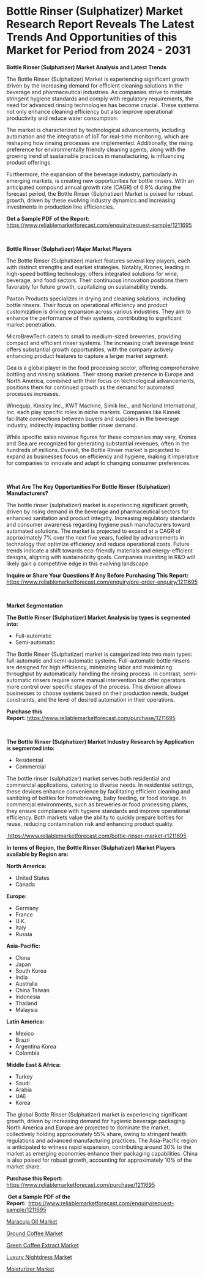 <p><h1>Bottle Rinser (Sulphatizer) Market Research Report Reveals The Latest Trends And Opportunities of this Market for Period from 2024 - 2031</h1></p><p><strong>Bottle Rinser (Sulphatizer) Market Analysis and Latest Trends</strong></p>
<p><p>The Bottle Rinser (Sulphatizer) Market is experiencing significant growth driven by the increasing demand for efficient cleaning solutions in the beverage and pharmaceutical industries. As companies strive to maintain stringent hygiene standards and comply with regulatory requirements, the need for advanced rinsing technologies has become crucial. These systems not only enhance cleaning efficiency but also improve operational productivity and reduce water consumption.</p><p>The market is characterized by technological advancements, including automation and the integration of IoT for real-time monitoring, which are reshaping how rinsing processes are implemented. Additionally, the rising preference for environmentally friendly cleaning agents, along with the growing trend of sustainable practices in manufacturing, is influencing product offerings.</p><p>Furthermore, the expansion of the beverage industry, particularly in emerging markets, is creating new opportunities for bottle rinsers. With an anticipated compound annual growth rate (CAGR) of 6.9% during the forecast period, the Bottle Rinser (Sulphatizer) Market is poised for robust growth, driven by these evolving industry dynamics and increasing investments in production line efficiencies.</p></p>
<p><strong>Get a Sample PDF of the Report:&nbsp;</strong> <a href="https://www.reliablemarketforecast.com/enquiry/request-sample/1211695?utm_campaign=1082&utm_medium=2&utm_source=Github&utm_content=ia&utm_term=17122024&utm_id=bottle-rinser-sulphatizer">https://www.reliablemarketforecast.com/enquiry/request-sample/1211695</a></p>
<p>&nbsp;</p>
<p><strong>Bottle Rinser (Sulphatizer) Major Market Players</strong></p>
<p><p>The Bottle Rinser (Sulphatizer) market features several key players, each with distinct strengths and market strategies. Notably, Krones, leading in high-speed bottling technology, offers integrated solutions for wine, beverage, and food sectors. Their continuous innovation positions them favorably for future growth, capitalizing on sustainability trends.</p><p>Paxton Products specializes in drying and cleaning solutions, including bottle rinsers. Their focus on operational efficiency and product customization is driving expansion across various industries. They aim to enhance the performance of their systems, contributing to significant market penetration.</p><p>MicroBrewTech caters to small to medium-sized breweries, providing compact and efficient rinser systems. The increasing craft beverage trend offers substantial growth opportunities, with the company actively enhancing product features to capture a larger market segment.</p><p>Gea is a global player in the food processing sector, offering comprehensive bottling and rinsing solutions. Their strong market presence in Europe and North America, combined with their focus on technological advancements, positions them for continued growth as the demand for automated processes increases.</p><p>Winequip, Kinsley Inc., KWT Machine, Simik Inc., and Norland International, Inc. each play specific roles in niche markets. Companies like Kinnek facilitate connections between buyers and suppliers in the beverage industry, indirectly impacting bottler rinser demand.</p><p>While specific sales revenue figures for these companies may vary, Krones and Gea are recognized for generating substantial revenues, often in the hundreds of millions. Overall, the Bottle Rinser market is projected to expand as businesses focus on efficiency and hygiene, making it imperative for companies to innovate and adapt to changing consumer preferences.</p></p>
<p>&nbsp;</p>
<p><strong>What Are The Key Opportunities For Bottle Rinser (Sulphatizer) Manufacturers?</strong></p>
<p><p>The bottle rinser (sulphatizer) market is experiencing significant growth, driven by rising demand in the beverage and pharmaceutical sectors for enhanced sanitation and product integrity. Increasing regulatory standards and consumer awareness regarding hygiene push manufacturers toward automated solutions. The market is projected to expand at a CAGR of approximately 7% over the next five years, fueled by advancements in technology that optimize efficiency and reduce operational costs. Future trends indicate a shift towards eco-friendly materials and energy-efficient designs, aligning with sustainability goals. Companies investing in R&D will likely gain a competitive edge in this evolving landscape.</p></p>
<p><strong>Inquire or Share Your Questions If Any Before Purchasing This Report:</strong> <a href="https://www.reliablemarketforecast.com/enquiry/pre-order-enquiry/1211695?utm_campaign=1082&utm_medium=2&utm_source=Github&utm_content=ia&utm_term=17122024&utm_id=bottle-rinser-sulphatizer">https://www.reliablemarketforecast.com/enquiry/pre-order-enquiry/1211695</a></p>
<p>&nbsp;</p>
<p><strong>Market Segmentation</strong></p>
<p><strong>The Bottle Rinser (Sulphatizer) Market Analysis by types is segmented into:</strong></p>
<p><ul><li>Full-automatic</li><li>Semi-automatic</li></ul></p>
<p><p>The Bottle Rinser (Sulphatizer) market is categorized into two main types: full-automatic and semi-automatic systems. Full-automatic bottle rinsers are designed for high efficiency, minimizing labor and maximizing throughput by automatically handling the rinsing process. In contrast, semi-automatic rinsers require some manual intervention but offer operators more control over specific stages of the process. This division allows businesses to choose systems based on their production needs, budget constraints, and the level of desired automation in their operations.</p></p>
<p><strong>Purchase this Report:&nbsp;</strong><a href="https://www.reliablemarketforecast.com/purchase/1211695?utm_campaign=1082&utm_medium=2&utm_source=Github&utm_content=ia&utm_term=17122024&utm_id=bottle-rinser-sulphatizer">https://www.reliablemarketforecast.com/purchase/1211695</a></p>
<p>&nbsp;</p>
<p><strong>The Bottle Rinser (Sulphatizer) Market Industry Research by Application is segmented into:</strong></p>
<p><ul><li>Residential</li><li>Commercial</li></ul></p>
<p><p>The bottle rinser (sulphatizer) market serves both residential and commercial applications, catering to diverse needs. In residential settings, these devices enhance convenience by facilitating efficient cleaning and sanitizing of bottles for homebrewing, baby feeding, or food storage. In commercial environments, such as breweries or food processing plants, they ensure compliance with hygiene standards and improve operational efficiency. Both markets value the ability to quickly prepare bottles for reuse, reducing contamination risk and enhancing product quality.</p></p>
<p><a href="https://www.reliablemarketforecast.com/bottle-rinser-market-r1211695?utm_campaign=1082&utm_medium=2&utm_source=Github&utm_content=ia&utm_term=17122024&utm_id=bottle-rinser-sulphatizer">&nbsp;https://www.reliablemarketforecast.com/bottle-rinser-market-r1211695</a></p>
<p><strong>In terms of Region, the Bottle Rinser (Sulphatizer) Market Players available by Region are:</strong></p>
<p>
    <p> <strong> North America: </strong>
        <ul>
            <li>United States</li>
            <li>Canada</li>
        </ul>
        </p> 
    <p> <strong> Europe: </strong>
        <ul>
            <li>Germany</li>
            <li>France</li>
            <li>U.K.</li>
            <li>Italy</li>
            <li>Russia</li>
        </ul>
        </p> 
    <p> <strong> Asia-Pacific: </strong>
        <ul>
            <li>China</li>
            <li>Japan</li>
            <li>South Korea</li>
            <li>India</li>
            <li>Australia</li>
            <li>China Taiwan</li>
            <li>Indonesia</li>
            <li>Thailand</li>
            <li>Malaysia</li>
        </ul>
        </p> 
    <p> <strong> Latin America: </strong>
        <ul>
            <li>Mexico</li>
            <li>Brazil</li>
            <li>Argentina Korea</li>
            <li>Colombia</li>
        </ul>
        </p> 
    <p> <strong> Middle East & Africa: </strong>
        <ul>
            <li>Turkey</li>
            <li>Saudi</li>
            <li>Arabia</li>
            <li>UAE</li>
            <li>Korea</li>
        </ul>
    </p>
    </p>
<p><p>The global Bottle Rinser (Sulphatizer) market is experiencing significant growth, driven by increasing demand for hygienic beverage packaging. North America and Europe are projected to dominate the market, collectively holding approximately 55% share, owing to stringent health regulations and advanced manufacturing practices. The Asia-Pacific region is anticipated to witness rapid expansion, contributing around 30% to the market as emerging economies enhance their packaging capabilities. China is also poised for robust growth, accounting for approximately 10% of the market share.</p></p>
<p><strong>Purchase this Report: </strong><a href="https://www.reliablemarketforecast.com/purchase/1211695?utm_campaign=1082&utm_medium=2&utm_source=Github&utm_content=ia&utm_term=17122024&utm_id=bottle-rinser-sulphatizer">https://www.reliablemarketforecast.com/purchase/1211695</a></p>
<p>&nbsp;<strong>Get a Sample PDF of the Report:&nbsp;&nbsp;</strong><a href="https://www.reliablemarketforecast.com/enquiry/request-sample/1211695?utm_campaign=1082&utm_medium=2&utm_source=Github&utm_content=ia&utm_term=17122024&utm_id=bottle-rinser-sulphatizer">https://www.reliablemarketforecast.com/enquiry/request-sample/1211695</a></p>
<p><strong></strong></p>
<p><p><a href="https://www.linkedin.com/pulse/market-analysis-maracuja-oil-markets-11-cagr-forecast-from-2024-fbgxf?utm_campaign=1082&utm_medium=2&utm_source=Github&utm_content=ia&utm_term=17122024&utm_id=bottle-rinser-sulphatizer">Maracuja Oil Market</a></p><p><a href="https://www.linkedin.com/pulse/ground-coffee-market-size-experiencing-steady-growth-4tlvf?utm_campaign=1082&utm_medium=2&utm_source=Github&utm_content=ia&utm_term=17122024&utm_id=bottle-rinser-sulphatizer">Ground Coffee Market</a></p><p><a href="https://www.linkedin.com/pulse/detailed-examination-green-coffee-extract-market-size-projecting-aqqqf?utm_campaign=1082&utm_medium=2&utm_source=Github&utm_content=ia&utm_term=17122024&utm_id=bottle-rinser-sulphatizer">Green Coffee Extract Market</a></p><p><a href="https://www.linkedin.com/pulse/significant-competition-expected-luxury-nightdress-market-over-3dqbf?utm_campaign=1082&utm_medium=2&utm_source=Github&utm_content=ia&utm_term=17122024&utm_id=bottle-rinser-sulphatizer">Luxury Nightdress Market</a></p><p><a href="https://www.linkedin.com/pulse/analyzing-moisturizer-market-trends-size-share-projected-109-cagr-hrr5f?utm_campaign=1082&utm_medium=2&utm_source=Github&utm_content=ia&utm_term=17122024&utm_id=bottle-rinser-sulphatizer">Moisturizer Market</a></p></p>